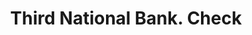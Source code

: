 ---
doi: 10.7916/D8155V5J
date_other: '1881'
date_other_textual: '1881'
form: printed ephemera
genre:
- Checks (bank checks)
name:
- Third National Bank
object_in_context_url: https://biggert.cul.columbia.edu/items/view/ave_biggert_01566
subject_hierarchical_geographic:
- Nashville, Tennessee, United States
subject_name:
- Third National Bank
title: Third National Bank. Check
sort_title: Third National Bank. Check
call_number: ave_biggert_01566
coordinates:
- 36.166666666666664,-86.78333333333333
pid: ave_biggert_01566
identifiers: ave_biggert_01566
canvas_id: ldpd:396827
permalink: "/items/ave_biggert_01566/"
layout: iiif-image-page
---